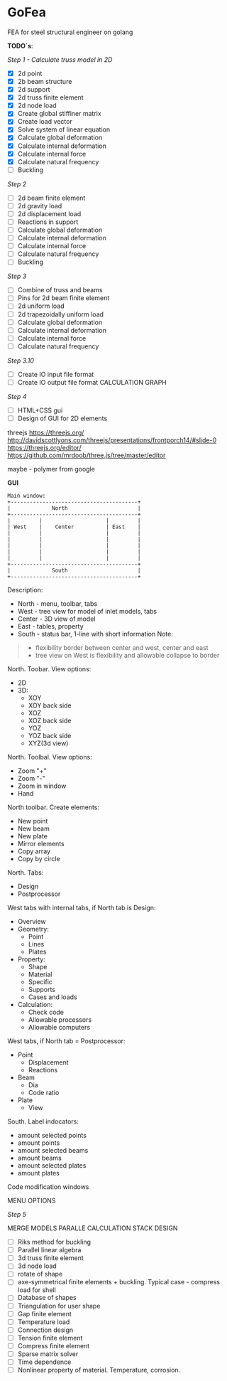 # GoFea

FEA for steel structural engineer on golang

**TODO`s**:

*Step 1 - Calculate truss model in 2D*

- [X] 2d point
- [X] 2b beam structure
- [X] 2d support
- [X] 2d truss finite element
- [X] 2d node load
- [X] Create global stiffiner matrix
- [X] Create load vector
- [X] Solve system of linear equation
- [X] Calculate global deformation
- [X] Calculate internal deformation
- [X] Calculate internal force
- [X] Calculate natural frequency
- [ ] Buckling

*Step 2*

- [ ] 2d beam finite element
- [ ] 2d gravity load
- [ ] 2d displacement load
- [ ] Reactions in support
- [ ] Calculate global deformation
- [ ] Calculate internal deformation
- [ ] Calculate internal force
- [ ] Calculate natural frequency
- [ ] Buckling

*Step 3*

- [ ] Combine of truss and beams
- [ ] Pins for 2d beam finite element
- [ ] 2d uniform load
- [ ] 2d trapezoidally uniform load
- [ ] Calculate global deformation
- [ ] Calculate internal deformation
- [ ] Calculate internal force
- [ ] Calculate natural frequency

*Step 3.10*

- [ ] Create IO input  file format
- [ ] Create IO output file format
CALCULATION GRAPH

*Step 4*

- [ ] HTML+CSS gui
- [ ] Design of GUI for 2D elements

threejs
https://threejs.org/
http://davidscottlyons.com/threejs/presentations/frontporch14/#slide-0
https://threejs.org/editor/
https://github.com/mrdoob/three.js/tree/master/editor

maybe - polymer from google

**GUI**

```
Main window:
+----------------------------------------+
|             North                      |
+----------------------------------------+
|         |                    |         |
| West    |    Center          | East    |
|         |                    |         |
|         |                    |         |
|         |                    |         |
|         |                    |         |
|         |                    |         |
+----------------------------------------+
|             South                      |
+----------------------------------------+
```

Description:
- North  - menu, toolbar, tabs
- West   - tree view for model of inlet models, tabs
- Center - 3D view of model
- East   - tables, property
- South  - status bar, 1-line with short information
Note: 
> - flexibility border between center and west, center and east
> - tree view on West is flexibility and allowable collapse to border

North. Toobar. View options:
- 2D
- 3D:
	- XOY
	- XOY back side
	- XOZ 
	- XOZ back side
	- YOZ
	- YOZ back side
	- XYZ(3d view)

North. Toolbal. View options:
- Zoom "+"
- Zoom "-"
- Zoom in window
- Hand

North toolbar. Create elements:
- New point
- New beam
- New plate
- Mirror elements
- Copy array
- Copy by circle

North. Tabs:
- Design
- Postprocessor

West tabs with internal tabs, if North tab is Design:
- Overview
- Geometry:
	- Point
	- Lines
	- Plates
- Property:
	- Shape
	- Material
	- Specific
	- Supports
	- Cases and loads
- Calculation:
	- Check code
	- Allowable processors
	- Allowable computers

West tabs, if North tab = Postprocessor:
- Point
	- Displacement
	- Reactions
- Beam
	- Dia
	- Code ratio
- Plate
	- View

South. Label indocators:
- amount selected points
- amount points
- amount selected beams
- amount beams
- amount selected plates
- amount plates


Code modification windows

MENU OPTIONS



*Step 5*

MERGE MODELS
PARALLE CALCULATION
 STACK DESIGN
- [ ] Riks method for buckling
- [ ] Parallel linear algebra
- [ ] 3d truss finite element
- [ ] 3d node load
- [ ] rotate of shape
- [ ] axe-symmetrical finite elements + buckling. Typical case - compress load for shell
- [ ] Database of shapes
- [ ] Triangulation for user shape
- [ ] Gap finite element
- [ ] Temperature load
- [ ] Connection design
- [ ] Tension finite element
- [ ] Compress finite element
- [ ] Sparse matrix solver
- [ ] Time dependence
- [ ] Nonlinear property of material. Temperature, corrosion.
